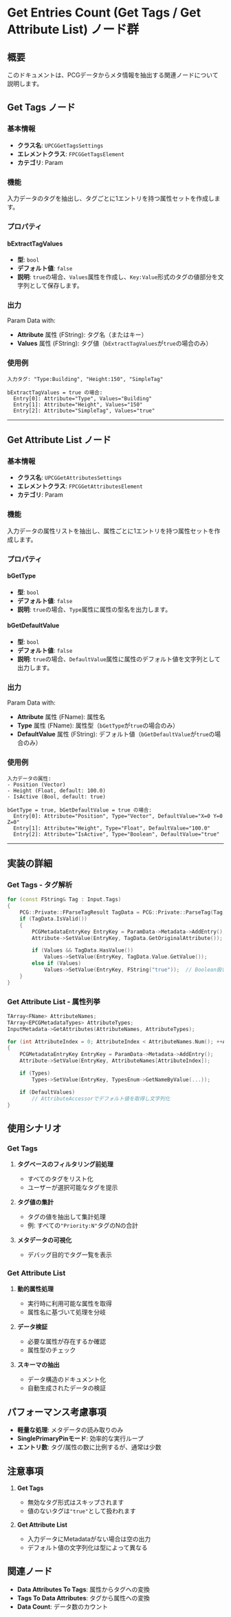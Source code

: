 # Get Entries Count (Get Tags / Get Attribute List) ノード群

## 概要

このドキュメントは、PCGデータからメタ情報を抽出する関連ノードについて説明します。

## Get Tags ノード

### 基本情報
- **クラス名**: `UPCGGetTagsSettings`
- **エレメントクラス**: `FPCGGetTagsElement`
- **カテゴリ**: Param

### 機能
入力データのタグを抽出し、タグごとに1エントリを持つ属性セットを作成します。

### プロパティ

#### bExtractTagValues
- **型**: `bool`
- **デフォルト値**: `false`
- **説明**: `true`の場合、`Values`属性を作成し、`Key:Value`形式のタグの値部分を文字列として保存します。

### 出力

Param Data with:
- **Attribute** 属性 (FString): タグ名（またはキー）
- **Values** 属性 (FString): タグ値（`bExtractTagValues`が`true`の場合のみ）

### 使用例

```
入力タグ: "Type:Building", "Height:150", "SimpleTag"

bExtractTagValues = true の場合:
  Entry[0]: Attribute="Type", Values="Building"
  Entry[1]: Attribute="Height", Values="150"
  Entry[2]: Attribute="SimpleTag", Values="true"
```

---

## Get Attribute List ノード

### 基本情報
- **クラス名**: `UPCGGetAttributesSettings`
- **エレメントクラス**: `FPCGGetAttributesElement`
- **カテゴリ**: Param

### 機能
入力データの属性リストを抽出し、属性ごとに1エントリを持つ属性セットを作成します。

### プロパティ

#### bGetType
- **型**: `bool`
- **デフォルト値**: `false`
- **説明**: `true`の場合、`Type`属性に属性の型名を出力します。

#### bGetDefaultValue
- **型**: `bool`
- **デフォルト値**: `false`
- **説明**: `true`の場合、`DefaultValue`属性に属性のデフォルト値を文字列として出力します。

### 出力

Param Data with:
- **Attribute** 属性 (FName): 属性名
- **Type** 属性 (FName): 属性型（`bGetType`が`true`の場合のみ）
- **DefaultValue** 属性 (FString): デフォルト値（`bGetDefaultValue`が`true`の場合のみ）

### 使用例

```
入力データの属性:
- Position (Vector)
- Height (Float, default: 100.0)
- IsActive (Bool, default: true)

bGetType = true, bGetDefaultValue = true の場合:
  Entry[0]: Attribute="Position", Type="Vector", DefaultValue="X=0 Y=0 Z=0"
  Entry[1]: Attribute="Height", Type="Float", DefaultValue="100.0"
  Entry[2]: Attribute="IsActive", Type="Boolean", DefaultValue="true"
```

---

## 実装の詳細

### Get Tags - タグ解析

```cpp
for (const FString& Tag : Input.Tags)
{
    PCG::Private::FParseTagResult TagData = PCG::Private::ParseTag(Tag);
    if (TagData.IsValid())
    {
        PCGMetadataEntryKey EntryKey = ParamData->Metadata->AddEntry();
        Attribute->SetValue(EntryKey, TagData.GetOriginalAttribute());

        if (Values && TagData.HasValue())
            Values->SetValue(EntryKey, TagData.Value.GetValue());
        else if (Values)
            Values->SetValue(EntryKey, FString("true"));  // Boolean扱い
    }
}
```

### Get Attribute List - 属性列挙

```cpp
TArray<FName> AttributeNames;
TArray<EPCGMetadataTypes> AttributeTypes;
InputMetadata->GetAttributes(AttributeNames, AttributeTypes);

for (int AttributeIndex = 0; AttributeIndex < AttributeNames.Num(); ++AttributeIndex)
{
    PCGMetadataEntryKey EntryKey = ParamData->Metadata->AddEntry();
    Attribute->SetValue(EntryKey, AttributeNames[AttributeIndex]);

    if (Types)
        Types->SetValue(EntryKey, TypesEnum->GetNameByValue(...));

    if (DefaultValues)
        // AttributeAccessorでデフォルト値を取得し文字列化
}
```

## 使用シナリオ

### Get Tags

1. **タグベースのフィルタリング前処理**
   - すべてのタグをリスト化
   - ユーザーが選択可能なタグを提示

2. **タグ値の集計**
   - タグの値を抽出して集計処理
   - 例: すべての`"Priority:N"`タグのNの合計

3. **メタデータの可視化**
   - デバッグ目的でタグ一覧を表示

### Get Attribute List

1. **動的属性処理**
   - 実行時に利用可能な属性を取得
   - 属性名に基づいて処理を分岐

2. **データ検証**
   - 必要な属性が存在するか確認
   - 属性型のチェック

3. **スキーマの抽出**
   - データ構造のドキュメント化
   - 自動生成されたデータの検証

## パフォーマンス考慮事項

- **軽量な処理**: メタデータの読み取りのみ
- **SinglePrimaryPinモード**: 効率的な実行ループ
- **エントリ数**: タグ/属性の数に比例するが、通常は少数

## 注意事項

1. **Get Tags**
   - 無効なタグ形式はスキップされます
   - 値のないタグは`"true"`として扱われます

2. **Get Attribute List**
   - 入力データにMetadataがない場合は空の出力
   - デフォルト値の文字列化は型によって異なる

## 関連ノード

- **Data Attributes To Tags**: 属性からタグへの変換
- **Tags To Data Attributes**: タグから属性への変換
- **Data Count**: データ数のカウント
